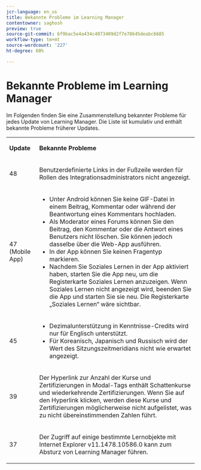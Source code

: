 ```yaml
---
jcr-language: en_us
title: Bekannte Probleme im Learning Manager
contentowner: saghosh
preview: true
source-git-commit: 6f9bac5e4a434c4073409d2f7e78645deabc6685
workflow-type: tm+mt
source-wordcount: '227'
ht-degree: 60%

---
```




# Bekannte Probleme im Learning Manager

Im Folgenden finden Sie eine Zusammenstellung bekannter Probleme für jedes Update von Learning Manager. Die Liste ist kumulativ und enthält bekannte Probleme früherer Updates.

<table> 
 <tbody>
  <tr> 
   <td><p><b>Update</b></p></td> 
   <td><p><b>Bekannte Probleme</b></p></td> 
  </tr> 
  <tr> 
   <td><p>48</p></td> 
   <td><p>Benutzerdefinierte Links in der Fußzeile werden für Rollen des Integrationsadministrators nicht angezeigt.</p></td> 
  </tr> 
  <tr> 
   <td><p>47 (Mobile App)</p></td> 
   <td><p> </p> 
    <ul> 
     <li>Unter Android können Sie keine GIF-Datei in einem Beitrag, Kommentar oder während der Beantwortung eines Kommentars hochladen.</li> 
     <li>Als Moderator eines Forums können Sie den Beitrag, den Kommentar oder die Antwort eines Benutzers nicht löschen. Sie können jedoch dasselbe über die Web-App ausführen.</li> 
     <li>In der App können Sie keinen Fragentyp markieren.</li> 
     <li>Nachdem Sie Soziales Lernen in der App aktiviert haben, starten Sie die App neu, um die Registerkarte Soziales Lernen anzuzeigen. Wenn Soziales Lernen nicht angezeigt wird, beenden Sie die App und starten Sie sie neu. Die Registerkarte „Soziales Lernen“ wäre sichtbar.</li> 
    </ul><p></p></td> 
  </tr> 
  <tr> 
   <td><p>45</p></td> 
   <td><p> </p> 
    <ul> 
     <li>Dezimalunterstützung in Kenntnisse-Credits wird nur für Englisch unterstützt.</li> 
     <li>Für Koreanisch, Japanisch und Russisch wird der Wert des Sitzungszeitmeridians nicht wie erwartet angezeigt.</li> 
    </ul><p></p></td> 
  </tr> 
  <tr> 
   <td><p>39</p></td> 
   <td><p>Der Hyperlink zur Anzahl der Kurse und Zertifizierungen in Modal-Tags enthält Schattenkurse und wiederkehrende Zertifizierungen. Wenn Sie auf den Hyperlink klicken, werden diese Kurse und Zertifizierungen möglicherweise nicht aufgelistet, was zu nicht übereinstimmenden Zahlen führt.</p></td> 
  </tr> 
  <tr> 
   <td><p>37</p></td> 
   <td><p>Der Zugriff auf einige bestimmte Lernobjekte mit Internet Explorer v11.1478.10586.0 kann zum Absturz von Learning Manager führen.</p></td> 
  </tr> 
 </tbody>
</table>

